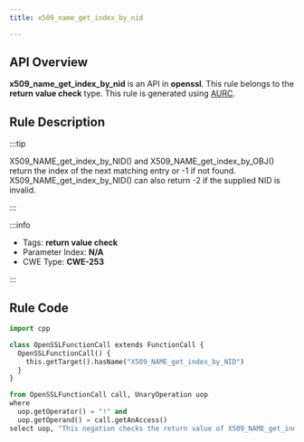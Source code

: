 ```yaml
---
title: x509_name_get_index_by_nid

---
```



## API Overview
**x509_name_get_index_by_nid** is an API in **openssl**. This rule belongs to the **return value check** type. This rule is generated using [AURC](../../tools/AURC).
## Rule Description

:::tip

X509_NAME_get_index_by_NID() and X509_NAME_get_index_by_OBJ() return the index of the next matching entry or -1 if not found. X509_NAME_get_index_by_NID() can also return -2 if the supplied NID is invalid.

:::

:::info

- Tags: **return value check**
- Parameter Index: **N/A**
- CWE Type: **CWE-253**

:::

## Rule Code
```python
import cpp

class OpenSSLFunctionCall extends FunctionCall {
  OpenSSLFunctionCall() {
    this.getTarget().hasName("X509_NAME_get_index_by_NID")
  }
}

from OpenSSLFunctionCall call, UnaryOperation uop
where
  uop.getOperator() = "!" and
  uop.getOperand() = call.getAnAccess()
select uop, "This negation checks the return value of X509_NAME_get_index_by_NID."
```
